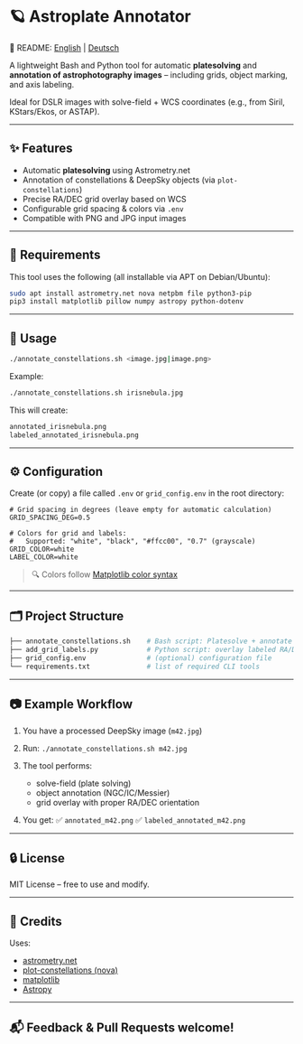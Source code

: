 # 🪐 Astroplate Annotator
📘 README: [English](README.md) | [Deutsch](README.de.md)

A lightweight Bash and Python tool for automatic **platesolving** and **annotation of astrophotography images** – including grids, object marking, and axis labeling.

Ideal for DSLR images with solve-field + WCS coordinates (e.g., from Siril, KStars/Ekos, or ASTAP).

---

## ✨ Features

- Automatic **platesolving** using Astrometry.net
- Annotation of constellations & DeepSky objects (via `plot-constellations`)
- Precise RA/DEC grid overlay based on WCS
- Configurable grid spacing & colors via `.env`
- Compatible with PNG and JPG input images

---

## 🧰 Requirements

This tool uses the following (all installable via APT on Debian/Ubuntu):

```bash
sudo apt install astrometry.net nova netpbm file python3-pip
pip3 install matplotlib pillow numpy astropy python-dotenv
```

---

## 🚀 Usage

```bash
./annotate_constellations.sh <image.jpg|image.png>
```

Example:

```bash
./annotate_constellations.sh irisnebula.jpg
```

This will create:

```bash
annotated_irisnebula.png
labeled_annotated_irisnebula.png
```

---

## ⚙️ Configuration

Create (or copy) a file called `.env` or `grid_config.env` in the root directory:

```dotenv
# Grid spacing in degrees (leave empty for automatic calculation)
GRID_SPACING_DEG=0.5

# Colors for grid and labels:
#   Supported: "white", "black", "#ffcc00", "0.7" (grayscale)
GRID_COLOR=white
LABEL_COLOR=white
```

> 🔍 Colors follow [Matplotlib color syntax](https://matplotlib.org/stable/users/explain/colors/colors.html)

---

## 🗂 Project Structure

```bash
├── annotate_constellations.sh    # Bash script: Platesolve + annotate
├── add_grid_labels.py            # Python script: overlay labeled RA/DEC grid
├── grid_config.env               # (optional) configuration file
└── requirements.txt              # list of required CLI tools
```

---

## 📷 Example Workflow

1. You have a processed DeepSky image (`m42.jpg`)
2. Run:
   `./annotate_constellations.sh m42.jpg`
3. The tool performs:
   - solve-field (plate solving)
   - object annotation (NGC/IC/Messier)
   - grid overlay with proper RA/DEC orientation

4. You get:
   ✅ `annotated_m42.png`
   ✅ `labeled_annotated_m42.png`

---

## 🔒 License

MIT License – free to use and modify.

---

## 🙌 Credits

Uses:
- [astrometry.net](http://astrometry.net)
- [plot-constellations (nova)](https://github.com/astrometry/nova)
- [matplotlib](https://matplotlib.org)
- [Astropy](https://www.astropy.org)

---

## 📬 Feedback & Pull Requests welcome!

